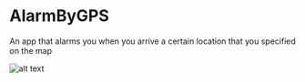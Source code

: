 # AlarmByGPS
An app that alarms you when you arrive a certain location that you specified on the map


![alt text](https://i.ibb.co/LdRVXrB/59376449-654911131626046-496628790718365696-n.jpg)
